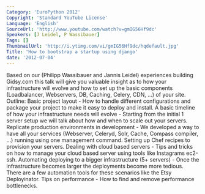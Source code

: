 ```yaml
---
Category: 'EuroPython 2012'
Copyright: 'Standard YouTube License'
Language: 'English'
SourceUrl: 'http://www.youtube.com/watch?v=gmIG56Hf9dc'
Speakers: [J Leidel, P Wassibauer]
Tags: []
ThumbnailUrl: 'http://i.ytimg.com/vi/gmIG56Hf9dc/hqdefault.jpg'
Title: 'How to bootstrap a startup using django'
date: '2012-07-04'
---
```

Based on our (Philipp Wassibauer and Jannis Leidel) experiences building
Gidsy.com this talk will give you valuable insight as to how your
infrastructure will evolve and how to set up the basic components
(Loadbalancer, Webservers, DB, Caching, Celery, CDN, …) of your site. Outline:
Basic project layout - How to handle different configurations and package your
project to make it easy to deploy and install. A basic timeline of how your
infrastructure needs will evolve - Starting from the initial 1 server setup we
will talk about how and when to scale out your servers. Replicate production
environments in development - We developed a way to have all your services
(Webserver, Celeryd, Solr, Cache, Compass compiler, …) running using one
management command. Setting up Chef recipes to provision your servers. Dealing
with cloud based servers - Tips and tricks on how to manage your cloud based
server using tools like Instagrams ec2-ssh. Automating deploying to a bigger
infrastructure (5+ servers) - Once the infrastructure becomes larger the
deployments become more tedious. There are a few automation tools for these
scenarios like the Etsy Deployinator. Tips on performance - How to find and
remove performance bottlenecks.

